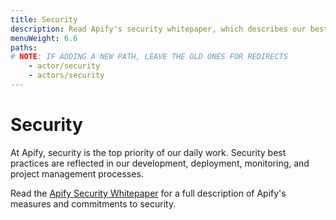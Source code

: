 ```yaml
---
title: Security
description: Read Apify's security whitepaper, which describes our best practices.
menuWeight: 6.6
paths:
# NOTE: IF ADDING A NEW PATH, LEAVE THE OLD ONES FOR REDIRECTS
    - actor/security
    - actors/security
---
```


# Security

At Apify, security is the top priority of our daily work. Security best practices are reflected in our development, deployment, monitoring, and project management processes.

Read the [Apify Security Whitepaper](https://apify.com/security-whitepaper.pdf) for a full description of Apify's measures and commitments to security.
